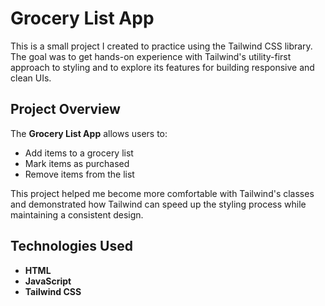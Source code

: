 # Grocery List App

This is a small project I created to practice using the Tailwind CSS library. The goal was to get hands-on experience with Tailwind's utility-first approach to styling and to explore its features for building responsive and clean UIs.

## Project Overview

The **Grocery List App** allows users to:

- Add items to a grocery list
- Mark items as purchased
- Remove items from the list

This project helped me become more comfortable with Tailwind's classes and demonstrated how Tailwind can speed up the styling process while maintaining a consistent design.

## Technologies Used

- **HTML**
- **JavaScript**
- **Tailwind CSS**
